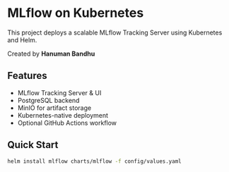 # MLflow on Kubernetes

This project deploys a scalable MLflow Tracking Server using Kubernetes and Helm.

Created by **Hanuman Bandhu**

## Features

- MLflow Tracking Server & UI
- PostgreSQL backend
- MinIO for artifact storage
- Kubernetes-native deployment
- Optional GitHub Actions workflow

## Quick Start

```bash
helm install mlflow charts/mlflow -f config/values.yaml
```
